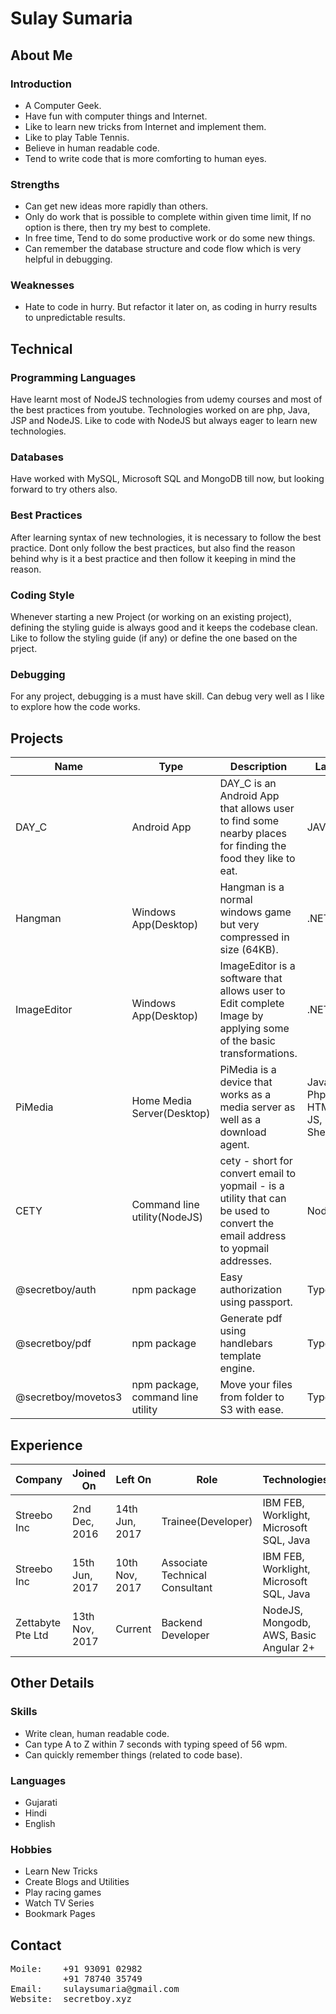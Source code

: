 # Sulay Sumaria

## About Me

### Introduction

- A Computer Geek.
- Have fun with computer things and Internet.
- Like to learn new tricks from Internet and implement them.
- Like to play Table Tennis.
- Believe in human readable code.
- Tend to write code that is more comforting to human eyes.

### Strengths

- Can get new ideas more rapidly than others.
- Only do work that is possible to complete within given time limit, If no option is there, then try my best to complete.
- In free time, Tend to do some productive work or do some new things.
- Can remember the database structure and code flow which is very helpful in debugging.

### Weaknesses

- Hate to code in hurry. But refactor it later on, as coding in hurry results to unpredictable results.

## Technical

### Programming Languages

Have learnt most of NodeJS technologies from udemy courses and most of the best practices from youtube. Technologies worked on are php, Java, JSP and NodeJS. Like to code with NodeJS but always eager to learn new technologies.

### Databases

Have worked with MySQL, Microsoft SQL and MongoDB till now, but looking forward to try others also.

### Best Practices

After learning syntax of new technologies, it is necessary to follow the best practice. Dont only follow the best practices, but also find the reason behind why is it a best practice and then follow it keeping in mind the reason.

### Coding Style

Whenever starting a new Project (or working on an existing project), defining the styling guide is always good and it keeps the codebase clean. Like to follow the styling guide (if any) or define the one based on the prject.

### Debugging

For any project, debugging is a must have skill. Can debug very well as I like to explore how the code works.

## Projects

| Name                | Type                              | Description                                                                                                                  | Language                                               | IDE            | Database | Libraries               | Hardware       |
| ------------------- | --------------------------------- | ---------------------------------------------------------------------------------------------------------------------------- | ------------------------------------------------------ | -------------- | -------- | ----------------------- | -------------- |
| DAY_C               | Android App                       | DAY_C is an Android App that allows user to find some nearby places for finding the food they like to eat.                   | JAVA                                                   | Android Studio |          |                         |                |
| Hangman             | Windows App(Desktop)              | Hangman is a normal windows game but very compressed in size (64KB).                                                         | .NET                                                   | Visual Studio  |          |                         |                |
| ImageEditor         | Windows App(Desktop)              | ImageEditor is a software that allows user to Edit complete Image by applying some of the basic transformations.             | .NET                                                   | Visual Studio  |          | Aforge Image Processing |                |
| PiMedia             | Home Media Server(Desktop)        | PiMedia is a device that works as a media server as well as a download agent.                                                | Java - JSP, Php, Python, HTMl, CSS, JS, Shellscripting | NetBeans       | MySQL    | Google Drive - Python   | Raspberry Pi 3 |
| CETY                | Command line utility(NodeJS)      | cety - short for convert email to yopmail - is a utility that can be used to convert the email address to yopmail addresses. | NodeJS                                                 | VS Code        | MongoDB  |                         |                |
| @secretboy/auth     | npm package                       | Easy authorization using passport.                                                                                           | TypeScript                                             | VS Code        |          | passport, mongoose      |                |
| @secretboy/pdf      | npm package                       | Generate pdf using handlebars template engine.                                                                               | TypeScript                                             | VS Code        |          | handlebars, html-pdf    |                |
| @secretboy/movetos3 | npm package, command line utility | Move your files from folder to S3 with ease.                                                                                 | TypeScript                                             | VS Code        |          | aws-sdk, commander      |                |

## Experience

| Company           | Joined On      | Left On        | Role                           | Technologies                            |
| ----------------- | -------------- | -------------- | ------------------------------ | --------------------------------------- |
| Streebo Inc       | 2nd Dec, 2016  | 14th Jun, 2017 | Trainee(Developer)             | IBM FEB, Worklight, Microsoft SQL, Java |
| Streebo Inc       | 15th Jun, 2017 | 10th Nov, 2017 | Associate Technical Consultant | IBM FEB, Worklight, Microsoft SQL, Java |
| Zettabyte Pte Ltd | 13th Nov, 2017 | Current        | Backend Developer              | NodeJS, Mongodb, AWS, Basic Angular 2+  |

## Other Details

### Skills

- Write clean, human readable code.
- Can type A to Z within 7 seconds with typing speed of 56 wpm.
- Can quickly remember things (related to code base).

### Languages

- Gujarati
- Hindi
- English

### Hobbies

- Learn New Tricks
- Create Blogs and Utilities
- Play racing games
- Watch TV Series
- Bookmark Pages

## Contact

<pre>
Moile:    +91 93091 02982
          +91 78740 35749
Email:    sulaysumaria@gmail.com
Website:  secretboy.xyz
</pre>

